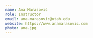```yaml
---
name: Ana Marasović
role: Instructor
email: ana.marasovic@utah.edu
website: https://www.anamarasovic.com
photo: ana.jpg
---
```


<!-- OH: Thu 3-4pm, CSE 566 -->
